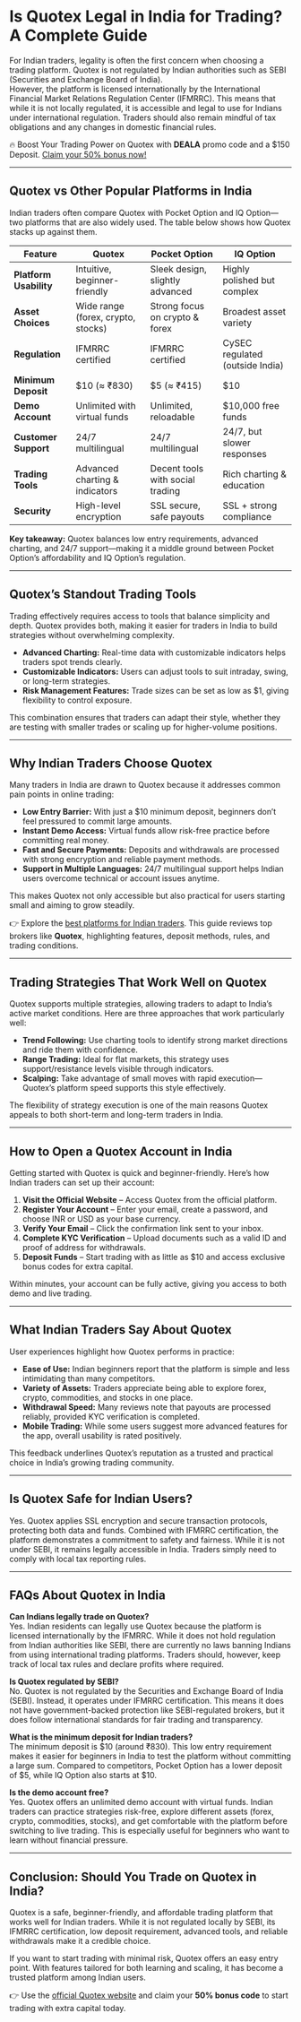 # Is Quotex Legal in India for Trading? A Complete Guide

For Indian traders, legality is often the first concern when choosing a trading platform. Quotex is not regulated by Indian authorities such as SEBI (Securities and Exchange Board of India).  
However, the platform is licensed internationally by the International Financial Market Relations Regulation Center (IFMRRC). This means that while it is not locally regulated, it is accessible and legal to use for Indians under international regulation. Traders should also remain mindful of tax obligations and any changes in domestic financial rules.

🔥 Boost Your Trading Power on Quotex with **DEALA** promo code and a $150 Deposit. [Claim your 50% bonus now!](https://broker-qx.pro/sign-up/fast/?lid=1488390)

---

## Quotex vs Other Popular Platforms in India

Indian traders often compare Quotex with Pocket Option and IQ Option—two platforms that are also widely used. The table below shows how Quotex stacks up against them.

| Feature            | Quotex                         | Pocket Option                   | IQ Option                           |
|--------------------|--------------------------------|----------------------------------|--------------------------------------|
| **Platform Usability** | Intuitive, beginner-friendly    | Sleek design, slightly advanced  | Highly polished but complex           |
| **Asset Choices**      | Wide range (forex, crypto, stocks) | Strong focus on crypto & forex   | Broadest asset variety                |
| **Regulation**         | IFMRRC certified              | IFMRRC certified                 | CySEC regulated (outside India)       |
| **Minimum Deposit**    | $10 (≈ ₹830)                 | $5 (≈ ₹415)                      | $10                                   |
| **Demo Account**       | Unlimited with virtual funds  | Unlimited, reloadable            | $10,000 free funds                    |
| **Customer Support**   | 24/7 multilingual             | 24/7 multilingual                | 24/7, but slower responses            |
| **Trading Tools**      | Advanced charting & indicators | Decent tools with social trading | Rich charting & education             |
| **Security**           | High-level encryption         | SSL secure, safe payouts         | SSL + strong compliance               |

**Key takeaway:** Quotex balances low entry requirements, advanced charting, and 24/7 support—making it a middle ground between Pocket Option’s affordability and IQ Option’s regulation.

---

## Quotex’s Standout Trading Tools

Trading effectively requires access to tools that balance simplicity and depth. Quotex provides both, making it easier for traders in India to build strategies without overwhelming complexity.

- **Advanced Charting:** Real-time data with customizable indicators helps traders spot trends clearly.  
- **Customizable Indicators:** Users can adjust tools to suit intraday, swing, or long-term strategies.  
- **Risk Management Features:** Trade sizes can be set as low as $1, giving flexibility to control exposure.  

This combination ensures that traders can adapt their style, whether they are testing with smaller trades or scaling up for higher-volume positions.

---

## Why Indian Traders Choose Quotex

Many traders in India are drawn to Quotex because it addresses common pain points in online trading:

- **Low Entry Barrier:** With just a $10 minimum deposit, beginners don’t feel pressured to commit large amounts.  
- **Instant Demo Access:** Virtual funds allow risk-free practice before committing real money.  
- **Fast and Secure Payments:** Deposits and withdrawals are processed with strong encryption and reliable payment methods.  
- **Support in Multiple Languages:** 24/7 multilingual support helps Indian users overcome technical or account issues anytime.  

This makes Quotex not only accessible but also practical for users starting small and aiming to grow steadily.

👉 Explore the [best platforms for Indian traders](https://github.com/Binary-Option-Codes/best-binary-options-brokers-in-india). This guide reviews top brokers like **Quotex**, highlighting features, deposit methods, rules, and trading conditions.


---

## Trading Strategies That Work Well on Quotex

Quotex supports multiple strategies, allowing traders to adapt to India’s active market conditions. Here are three approaches that work particularly well:

- **Trend Following:** Use charting tools to identify strong market directions and ride them with confidence.  
- **Range Trading:** Ideal for flat markets, this strategy uses support/resistance levels visible through indicators.  
- **Scalping:** Take advantage of small moves with rapid execution—Quotex’s platform speed supports this style effectively.  

The flexibility of strategy execution is one of the main reasons Quotex appeals to both short-term and long-term traders in India.

---

## How to Open a Quotex Account in India

Getting started with Quotex is quick and beginner-friendly. Here’s how Indian traders can set up their account:

1. **Visit the Official Website** – Access Quotex from the official platform.  
2. **Register Your Account** – Enter your email, create a password, and choose INR or USD as your base currency.  
3. **Verify Your Email** – Click the confirmation link sent to your inbox.  
4. **Complete KYC Verification** – Upload documents such as a valid ID and proof of address for withdrawals.  
5. **Deposit Funds** – Start trading with as little as $10 and access exclusive bonus codes for extra capital.  

Within minutes, your account can be fully active, giving you access to both demo and live trading.

---

## What Indian Traders Say About Quotex

User experiences highlight how Quotex performs in practice:

- **Ease of Use:** Indian beginners report that the platform is simple and less intimidating than many competitors.  
- **Variety of Assets:** Traders appreciate being able to explore forex, crypto, commodities, and stocks in one place.  
- **Withdrawal Speed:** Many reviews note that payouts are processed reliably, provided KYC verification is completed.  
- **Mobile Trading:** While some users suggest more advanced features for the app, overall usability is rated positively.  

This feedback underlines Quotex’s reputation as a trusted and practical choice in India’s growing trading community.

---

## Is Quotex Safe for Indian Users?

Yes. Quotex applies SSL encryption and secure transaction protocols, protecting both data and funds. Combined with IFMRRC certification, the platform demonstrates a commitment to safety and fairness. While it is not under SEBI, it remains legally accessible in India. Traders simply need to comply with local tax reporting rules.

---

## FAQs About Quotex in India

**Can Indians legally trade on Quotex?**  
Yes. Indian residents can legally use Quotex because the platform is licensed internationally by the IFMRRC. While it does not hold regulation from Indian authorities like SEBI, there are currently no laws banning Indians from using international trading platforms. Traders should, however, keep track of local tax rules and declare profits where required.

**Is Quotex regulated by SEBI?**  
No. Quotex is not regulated by the Securities and Exchange Board of India (SEBI). Instead, it operates under IFMRRC certification. This means it does not have government-backed protection like SEBI-regulated brokers, but it does follow international standards for fair trading and transparency.

**What is the minimum deposit for Indian traders?**  
The minimum deposit is $10 (around ₹830). This low entry requirement makes it easier for beginners in India to test the platform without committing a large sum. Compared to competitors, Pocket Option has a lower deposit of $5, while IQ Option also starts at $10.

**Is the demo account free?**  
Yes. Quotex offers an unlimited demo account with virtual funds. Indian traders can practice strategies risk-free, explore different assets (forex, crypto, commodities, stocks), and get comfortable with the platform before switching to live trading. This is especially useful for beginners who want to learn without financial pressure.

---

## Conclusion: Should You Trade on Quotex in India?

Quotex is a safe, beginner-friendly, and affordable trading platform that works well for Indian traders. While it is not regulated locally by SEBI, its IFMRRC certification, low deposit requirement, advanced tools, and reliable withdrawals make it a credible choice.

If you want to start trading with minimal risk, Quotex offers an easy entry point. With features tailored for both learning and scaling, it has become a trusted platform among Indian users.

👉 Use the [official Quotex website](https://broker-qx.pro/sign-up/fast/?lid=1488390) and claim your **50% bonus code** to start trading with extra capital today.

